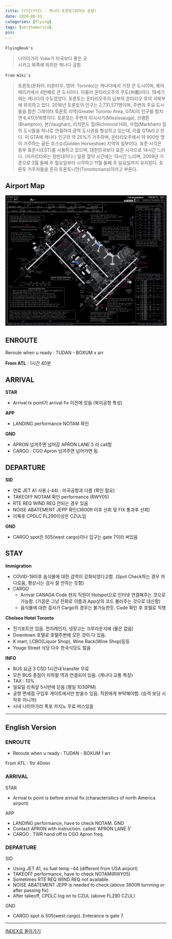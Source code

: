```yaml
---
title: CYYZ(YYZ) - 캐나다 토론토(피어슨 공항)
date: 2020-08-31
categories: [Flying]
tags: [northamerica]
pin:
---
```


`FlyingDeuk's`
>나이아가라 View가 미국보다 좋은 곳. <br>
시카고 북쪽에 위치한 캐나다 공항.

`From Wiki's`
>토론토(문화어: 터론터우, 영어: Toronto)는 캐나다에서 가장 큰 도시이며, 북아메리카에서 4번째로 큰 도시이다. 아울러 온타리오주의 주도(州都)이다. 19세기에는 캐나다의 수도였었다. 토론토는 온타리오주의 남부의 온타리오 호의 서북부에 위치하고 있다. 2016년 토론토의 인구는 2,731,571명이며, 주변의 주요 도시들을 합친 그레이터 토론토 지역(Greater Toronto Area, GTA)의 인구를 합치면 6,417,516명이다. 토론토는 주변의 미시사가(Mississauga), 브램튼(Brampton), 본(Vaughan), 리치먼드 힐(Richmond Hill), 마컴(Markham) 등의 도시들을 하나로 연결하여 광역 도시권을 형성하고 있는데, 이를 GTA라고 한다. 이 GTA에 캐나다 인구의 약 25%가 거주하며, 온타리오주에서 약 900만 명이 거주하는 골든 호스슈(Golden Horseshoe) 지역의 일부이다. 표준 시각은 동부 표준시(EST)를 사용하고 있으며, 대한민국보다 표준 시각으로 14시간 느리다. (자카르타와는 정반대이다.) 일광 절약 시간에는 13시간 느리며, 2009년 기준으로 3월 둘째 주 월요일부터 시작하고 11월 둘째 주 일요일까지 유지된다. 토론토 거주자들을 흔히 토론토니안(Torontonians)이라고 부른다.

## Airport Map
![yyz](/img/flying/airport/yyz_ap.jpg)


## ENROUTE
Reroute when u ready : TUDAN - BOXUM x arr

**From ATL** : 1시간 40분

## ARRIVAL
**STAR**
- Arrival tx point가 arrival fix 이전에 있음 (북미공항 특성)

**APP**
- LANDING performance NOTAM 확인

**GND**
- APRON 넘겨주면 넘어감 APRON LANE 5 라 call함
- CARGO : CGO Apron 넘겨주면 넘어가면 됨.


## DEPARTURE
**SID**
- 연료 JET A1 사용 (-44) : 미국공항과 다름 (확인 필요)
- TAKEOFF NOTAM 확인 performance (RWY05)
- RTE REQ WIND REQ 안되는 경우 있음
- NOISE ABATEMENT JEPP 확인(3600ft 이후 선회 및 FIX 통과후 선회)
- 이륙후 CPDLC FL290이상은 CZUL임

**GND**
- CARGO spot은 505(west cargo)이나 입구는 gate 7이라 써있음

## STAY
**Immigration**
- COVID-19이후 음식물에 대한 검역이 강화되었다고함. (Spot Check하는 경우 까다로움, 평상시는 검사 잘 안하는 듯함)
- CARGO
  - Arrival CANADA Code 현지 직원이 Hotspot으로 인터넷 연결해주는 것으로 가능함. (가끔은 그냥 전화로 이름과 App상의 코드 불러주는 것으로 대신함)
  - 음식물에 대한 검사가 Cargo의 경우는 불가능한듯. Code 확인 후 호텔로 직행

**Chelsea Hotel Toronto**
- 전기포트만 있음. 전자레인지, 냉장고는 크루라운지에 (물은 없음)
- Downtown 호텔로 호텔주변에 모든 것이 다 있음.
- K mart, LCBO(Liquor Shop), Wine Rack(Wine Shop)등등
- Youge Street 식당 다수 한국식당도 많음

**INFO**
- BUS 요금 3 CSD 1시간내 transfer 무료
- 모든 BUS 종점이 지하철 역과 연결되어 있음. (캐나다 교통 특징)
- TAX : 13%
- 일요일 리쿼샾 5시반에 닫음 (평일 1030PM)
- 공항 면세점 구입후 게이트에서만 받을수 있음. 직원에게 부탁해야함. (승객 보딩 시작후 이니까)
- 시내 나이아가라 폭포 카지노 무료 버스있음


--------
## English Version

### ENROUTE
- Reroute when u ready : TUDAN - BOXUM 1 arr

From ATL : 1hr 40min

### ARRIVAL
STAR
- Arrival tx point is before arrival fix.(characteristics of north America airport)

APP
- LANDING performance, have to check NOTAM.
GND
- Contact APRON with instruction. called 'APRON LANE 5'
- CARGO : TWR hand off to CGO Apron freq.

### DEPARTURE
SID
- Using JET A1, so fuel temp -44 (different from USA airport)
- TAKEOFF performance, have to check NOTAM(RWY05)
- Sometimes RTE REQ WIND REQ not available.
- NOISE ABATEMENT JEPP is needed to check.(above 3600ft turnning or after passing fix)
- After takeoff, CPDLC log on to CZUL (above FL290 CZUL)

GND
- CARGO spot is 505(west cargo). Enterance is gate 7.

----

[INDEX로 돌아가기](/posts/NorthAmerica/)
